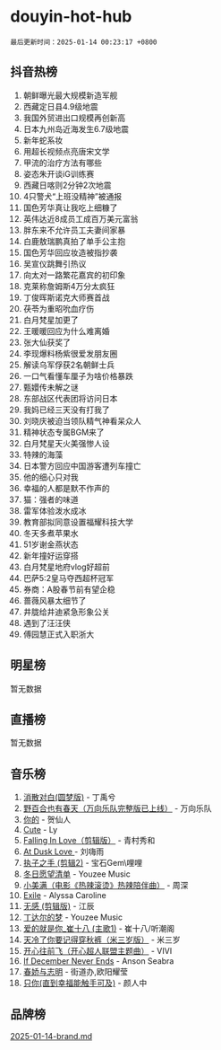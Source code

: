 # douyin-hot-hub

`最后更新时间：2025-01-14 00:23:17 +0800`

## 抖音热榜

1. 朝鲜曝光最大规模新造军舰
1. 西藏定日县4.9级地震
1. 我国外贸进出口规模再创新高
1. 日本九州岛近海发生6.7级地震
1. 新年蛇系妆
1. 用超长视频点亮唐宋文学
1. 甲流的治疗方法有哪些
1. 姿态朱开谈iG训练赛
1. 西藏日喀则2分钟2次地震
1. 4只警犬“上班没精神”被通报
1. 国色芳华真让我吃上细糠了
1. 英伟达近8成员工成百万美元富翁
1. 胖东来不允许员工夫妻间家暴
1. 白鹿敖瑞鹏真拍了单手公主抱
1. 国色芳华回应妆造被指抄袭
1. 吴宣仪跳舞引热议
1. 向太对一路繁花嘉宾的初印象
1. 克莱称詹姆斯4万分太疯狂
1. 丁俊晖斯诺克大师赛首战
1. 茯苓为重昭吮血疗伤
1. 白月梵星加更了
1. 王暖暖回应为什么难离婚
1. 张大仙获奖了
1. 李现爆料杨紫很爱发朋友圈
1. 解读乌军俘获2名朝鲜士兵
1. 一口气看懂车厘子为啥价格暴跌
1. 甄嬛传未解之谜
1. 东部战区代表团将访问日本
1. 我妈已经三天没有打我了
1. 刘晓庆被迫当领队精气神看呆众人
1. 精神状态专属BGM来了
1. 白月梵星天火美强惨人设
1. 特辣的海藻
1. 日本警方回应中国游客遭列车撞亡
1. 他的细心只对我
1. 幸福的人都是默不作声的
1. 猫：强者的味道
1. 雷军体验泼水成冰
1. 教育部拟同意设置福耀科技大学
1. 冬天多煮苹果水
1. 51岁谢金燕状态
1. 新年撞好运穿搭
1. 白月梵星地府vlog好超前
1. 巴萨5:2皇马夺西超杯冠军
1. 券商：A股春节前有望企稳
1. 蔷薇风暴太细节了
1. 井胧给井迪紧急形象公关
1. 遇到了汪汪侠
1. 傅园慧正式入职浙大

## 明星榜

暂无数据

## 直播榜

暂无数据

## 音乐榜

1. [消散对白(圆梦版)](https://sf5-hl-cdn-tos.douyinstatic.com/obj/tos-cn-ve-2774/og4jB5I5IizzoZVAAAzWgBMAsMDWoArfwBOiFs) - 丁禹兮
1. [野百合也有春天（万向乐队完整版已上线）](https://sf5-hl-cdn-tos.douyinstatic.com/obj/tos-cn-ve-2774/oMnUxhRAMiAGBqDtIPBQ7ACYQZFlJCftcgeDJE) - 万向乐队
1. [你的](https://sf5-hl-cdn-tos.douyinstatic.com/obj/tos-cn-ve-2774/oYuIeKf42jB7sEV6B2upMdpYAgfrQWj0FeRegh) - 贺仙人
1. [Cute](https://sf3-cdn-tos.douyinstatic.com/obj/tos-cn-ve-2774/o4IbIzHWKAAB4wsS5qMBRiiAlEBGTpQRNfFvuo) - Ly
1. [Falling In Love（剪辑版）](https://sf5-hl-cdn-tos.douyinstatic.com/obj/tos-cn-ve-2774/o8ajpA8zzgBPahbBIO8AcKGBLJezFCRd1wfP9f) - 青村秀和
1. [ At Dusk  Love ](https://sf3-cdn-tos.douyinstatic.com/obj/tos-cn-ve-2774/o8CrpCf5CaYgI4ZrtQgMQAFEfuGqNnRSDQAPBc) - 刘嗨雨
1. [执子之手 (剪辑2)](https://sf5-hl-cdn-tos.douyinstatic.com/obj/tos-cn-ve-2774/oUoZLQjCc31XzqsBnBQUNgeKtYPBcgbFDwtfcu) - 宝石Gem\哩哩
1. [冬日愿望清单](https://sf6-cdn-tos.douyinstatic.com/obj/tos-cn-ve-2774/oIIgUOeamCFCVAzxN6MFRLIBlLGpUqQxeeHrLE) - Youzee Music
1. [小美满（电影《热辣滚烫》热辣陪伴曲）](https://sf5-hl-cdn-tos.douyinstatic.com/obj/tos-cn-ve-2774/o0GAn2lSgfZIDUgtevCGDQYnFg4CwnrBaxbTZL) - 周深
1. [Exile](https://sf5-hl-cdn-tos.douyinstatic.com/obj/tos-cn-ve-2774/oYj4gAQTknKE3WW0Je8KGmQ7z1cA4FefwtbufD) - Alyssa Caroline
1. [无感 (剪辑版)](https://sf5-hl-cdn-tos.douyinstatic.com/obj/tos-cn-ve-2774/o0eIsUzJBDlQaQFC5OFlgbMEZC1TFYBftOBn6p) - 江辰
1. [丁达尔的梦](https://sf5-hl-cdn-tos.douyinstatic.com/obj/tos-cn-ve-2774/oMU3WirUZBVQkAC9ccG5P2IQirziZM2RTInUY) - Youzee Music
1. [爱的就是你_崔十八 (主歌1)](https://sf5-hl-cdn-tos.douyinstatic.com/obj/tos-cn-ve-2774/oI5BO5DhFZ6UTcNCnZaOCBLtZ7WIMQGfgnXf5E) - 崔十八/听潮阁
1. [天冷了你要记得穿秋裤（米三岁版）](https://sf5-hl-cdn-tos.douyinstatic.com/obj/tos-cn-ve-2774/oQlIwVIDWiZ6BQilAorS7MA0AgCkQDvcZAdm1) - 米三岁
1. [开心往前飞（开心超人联盟主题曲）](https://sf5-hl-cdn-tos.douyinstatic.com/obj/tos-cn-ve-2774/9d8fb7c82cf1421fb93a9fe925275e0a) - VIVI
1. [If December Never Ends](https://sf5-hl-cdn-tos.douyinstatic.com/obj/tos-cn-ve-2774/oY1IQMoTgCFIBg8RZifyqlBBt1UFgitTYmxeOS) - Anson Seabra
1. [春娇与志明](https://sf5-hl-cdn-tos.douyinstatic.com/obj/tos-cn-ve-2774/e530d8fceb7044b39707d7f9ff54add1) - 街道办,欧阳耀莹
1. [只你(直到幸福能触手可及)](https://sf5-hl-cdn-tos.douyinstatic.com/obj/tos-cn-ve-2774/o0lBkRDzFTeaVSUz3ZZSCBVtZ5DIMQGfgmEAuE) - 颜人中

## 品牌榜

[2025-01-14-brand.md](2025-01-14-brand.md)
